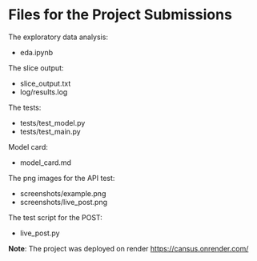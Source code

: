 # Files for the Project Submissions

The exploratory data analysis:
* eda.ipynb

The slice output:
* slice_output.txt
* log/results.log

The tests:
* tests/test_model.py
* tests/test_main.py

Model card:
* model_card.md

The png images for the API test:
* screenshots/example.png
* screenshots/live_post.png

The test script for the POST:
* live_post.py

**Note**: The project was deployed on render
https://cansus.onrender.com/

